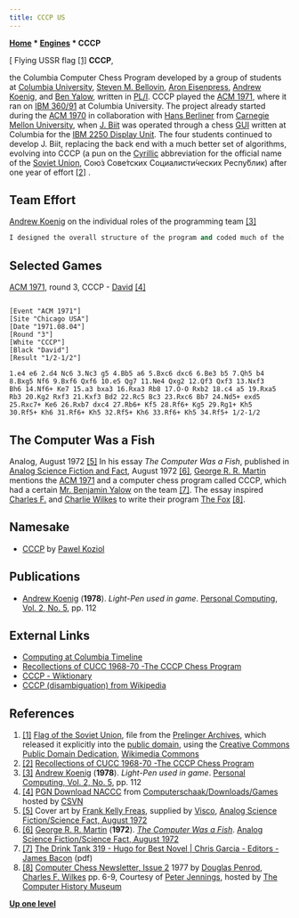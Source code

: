 ```yaml
---
title: CCCP US
---
```

**[Home](Home "Home") * [Engines](Engines "Engines") * CCCP**

\[ Flying USSR flag <a id="cite-note-1" href="#cite-ref-1">[1]</a>
**CCCP**,

the Columbia Computer Chess Program developed by a group of students at [Columbia University](Columbia_University "Columbia University"), [Steven M. Bellovin](Steven_M._Bellovin "Steven M. Bellovin"), [Aron Eisenpress](Aron_Eisenpress "Aron Eisenpress"), [Andrew Koenig](Andrew_Koenig "Andrew Koenig"), and [Ben Yalow](Ben_Yalow "Ben Yalow"), written in [PL/I](index.php?title=PL_1&action=edit&redlink=1 "PL 1 (page does not exist)"). CCCP played the [ACM 1971](ACM_1971 "ACM 1971"), where it ran on [IBM 360/91](IBM_360 "IBM 360") at Columbia University. The project already started during the [ACM 1970](ACM_1970 "ACM 1970") in collaboration with [Hans Berliner](Hans_Berliner "Hans Berliner") from [Carnegie Mellon University](Carnegie_Mellon_University "Carnegie Mellon University"), when [J. Biit](J._Biit "J. Biit") was operated through a chess [GUI](GUI "GUI") written at Columbia for the [IBM 2250 Display Unit](https://en.wikipedia.org/wiki/IBM_2250). The four students continued to develop J. Biit, replacing the back end with a much better set of algorithms, evolving into CCCP (a pun on the [Cyrillic](https://en.wikipedia.org/wiki/Cyrillic) abbreviation for the official name of the [Soviet Union](https://en.wikipedia.org/wiki/Soviet_Union), Сою́з Сове́тских Социалисти́ческих Респу́блик) after one year of effort <a id="cite-note-2" href="#cite-ref-2">[2]</a> .

## Team Effort

[Andrew Koenig](Andrew_Koenig "Andrew Koenig") on the individual roles of the programming team <a id="cite-note-3" href="#cite-ref-3">[3]</a>

```C++
I designed the overall structure of the program and coded much of the [human interface](User_Interface "User Interface"). Steve wrote the [tree searching](Search "Search") and [pruning](Pruning "Pruning") routines, Ben did the [move generation](Move_Generation "Move Generation") and [evaluation routines](Evaluation "Evaluation"), and Aron wrote the part of the human interface that made it possible to [enter moves](Entering_Moves "Entering Moves") at a 2250 display with a [light pen](https://en.wikipedia.org/wiki/Light_pen) ...

```

## Selected Games

[ACM 1971](ACM_1971 "ACM 1971"), round 3, CCCP - [David](David "David") <a id="cite-note-4" href="#cite-ref-4">[4]</a>

```

[Event "ACM 1971"]
[Site "Chicago USA"]
[Date "1971.08.04"]
[Round "3"]
[White "CCCP"]
[Black "David"]
[Result "1/2-1/2"]

1.e4 e6 2.d4 Nc6 3.Nc3 g5 4.Bb5 a6 5.Bxc6 dxc6 6.Be3 b5 7.Qh5 b4
8.Bxg5 Nf6 9.Bxf6 Qxf6 10.e5 Qg7 11.Ne4 Qxg2 12.Qf3 Qxf3 13.Nxf3
Bh6 14.Nf6+ Ke7 15.a3 bxa3 16.Rxa3 Rb8 17.O-O Rxb2 18.c4 a5 19.Rxa5
Rb3 20.Kg2 Rxf3 21.Kxf3 Bd2 22.Rc5 Bc3 23.Rxc6 Bb7 24.Nd5+ exd5
25.Rxc7+ Ke6 26.Rxb7 dxc4 27.Rb6+ Kf5 28.Rf6+ Kg5 29.Rg1+ Kh5
30.Rf5+ Kh6 31.Rf6+ Kh5 32.Rf5+ Kh6 33.Rf6+ Kh5 34.Rf5+ 1/2-1/2

```

## The Computer Was a Fish

[](http://www.isfdb.org/cgi-bin/pl.cgi?57064) Analog, August 1972 <a id="cite-note-5" href="#cite-ref-5">[5]</a>
In his essay *The Computer Was a Fish*, published in [Analog Science Fiction and Fact](https://en.wikipedia.org/wiki/Analog_Science_Fiction_and_Fact), August 1972 <a id="cite-note-6" href="#cite-ref-6">[6]</a>, [George R. R. Martin](Category:George_R._R._Martin "Category:George R. R. Martin") mentions the [ACM 1971](ACM_1971 "ACM 1971") and a computer chess program called CCCP, which had a certain [Mr. Benjamin Yalow](Ben_Yalow "Ben Yalow") on the team <a id="cite-note-7" href="#cite-ref-7">[7]</a>. The essay inspired [Charles F.](Charles_F._Wilkes "Charles F. Wilkes") and [Charlie Wilkes](Charlie_Wilkes "Charlie Wilkes") to write their program [The Fox](The_Fox "The Fox") <a id="cite-note-8" href="#cite-ref-8">[8]</a>.

## Namesake

- [CCCP](CCCP "CCCP") by [Pawel Koziol](Pawel_Koziol "Pawel Koziol")

## Publications

- [Andrew Koenig](Andrew_Koenig "Andrew Koenig") (**1978**). *Light-Pen used in game*. [Personal Computing, Vol. 2, No. 5](Personal_Computing#2_5 "Personal Computing"), pp. 112

## External Links

- [Computing at Columbia Timeline](http://www.columbia.edu/cu/computinghistory/index.html#cccp)
- [Recollections of CUCC 1968-70 -The CCCP Chess Program](http://www.columbia.edu/cu/computinghistory/elliott-frank.html#cccp)
- [СССР - Wiktionary](https://en.wiktionary.org/wiki/%D0%A1%D0%A1%D0%A1%D0%A0)
- [CCCP (disambiguation) from Wikipedia](https://en.wikipedia.org/wiki/CCCP_%28disambiguation%29)

## References

1. <a id="cite-ref-1" href="#cite-note-1">[1]</a> [Flag of the Soviet Union](https://en.wikipedia.org/wiki/Flag_of_the_Soviet_Union), file from the [Prelinger Archives](https://en.wikipedia.org/wiki/Prelinger_Archives), which released it explicitly into the [public domain](https://en.wikipedia.org/wiki/Public_domain), using the [Creative Commons](https://en.wikipedia.org/wiki/Creative_Commons) [Public Domain Dedication](https://creativecommons.org/licenses/publicdomain/), [Wikimedia Commons](https://en.wikipedia.org/wiki/Wikimedia_Commons)
1. <a id="cite-ref-2" href="#cite-note-2">[2]</a> [Recollections of CUCC 1968-70 -The CCCP Chess Program](http://www.columbia.edu/cu/computinghistory/elliott-frank.html#cccp)
1. <a id="cite-ref-3" href="#cite-note-3">[3]</a> [Andrew Koenig](Andrew_Koenig "Andrew Koenig") (**1978**). *Light-Pen used in game*. [Personal Computing, Vol. 2, No. 5](Personal_Computing#2_5 "Personal Computing"), pp. 112
1. <a id="cite-ref-4" href="#cite-note-4">[4]</a> [PGN Download NACCC](http://www.csvn.nl/index.php?option=com_docman&task=cat_view&gid=60&Itemid=26&lang=en) from [Computerschaak/Downloads/Games](http://www.csvn.nl/index.php?option=com_docman&task=cat_view&gid=13&Itemid=26&lang=en) hosted by [CSVN](CSVN "CSVN")
1. <a id="cite-ref-5" href="#cite-note-5">[5]</a> Cover art by [Frank Kelly Freas](https://en.wikipedia.org/wiki/Frank_Kelly_Freas), supplied by [Visco](http://www.sfcovers.net/), [Analog Science Fiction/Science Fact, August 1972](http://www.isfdb.org/cgi-bin/pl.cgi?57064)
1. <a id="cite-ref-6" href="#cite-note-6">[6]</a> [George R. R. Martin](Category:George_R._R._Martin "Category:George R. R. Martin") (**1972**). *[The Computer Was a Fish](http://www.isfdb.org/cgi-bin/title.cgi?115771)*. [Analog Science Fiction/Science Fact, August 1972](http://www.isfdb.org/cgi-bin/pl.cgi?57064)
1. <a id="cite-ref-7" href="#cite-note-7">[7]</a> [The Drink Tank 319 - Hugo for Best Novel | Chris Garcia - Editors - James Bacon](http://efanzines.com/DrinkTank/DrinkTank319.pdf) (pdf)
1. <a id="cite-ref-8" href="#cite-note-8">[8]</a> [Computer Chess Newsletter, Issue 2](http://www.computerhistory.org/chess/full_record.php?iid=doc-431614f6d6b8e) 1977 by [Douglas Penrod](Douglas_Penrod "Douglas Penrod"), [Charles F. Wilkes](Charles_F._Wilkes "Charles F. Wilkes") pp. 6-9, Courtesy of [Peter Jennings](Peter_Jennings "Peter Jennings"), hosted by [The Computer History Museum](The_Computer_History_Museum "The Computer History Museum")

**[Up one level](Engines "Engines")**

